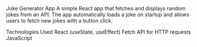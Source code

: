 Joke Generator App
A simple React app that fetches and displays random jokes from an API. The app automatically loads a joke on startup and allows users to fetch new jokes with a button click.

Technologies Used
React (useState, useEffect)
Fetch API for HTTP requests
JavaScript
